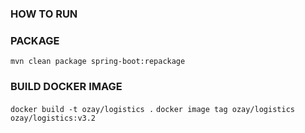 ### HOW TO RUN


### PACKAGE
`mvn clean package spring-boot:repackage`
### BUILD DOCKER IMAGE
`docker build -t ozay/logistics .`
`docker image tag ozay/logistics ozay/logistics:v3.2`



